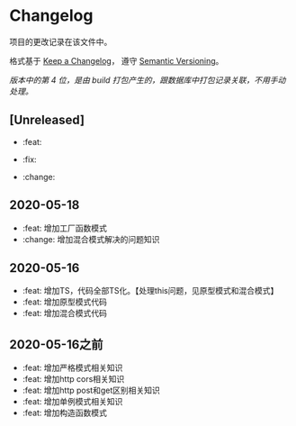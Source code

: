 # Changelog

项目的更改记录在该文件中。

格式基于 [Keep a Changelog](https://keepachangelog.com/en/1.0.0/)，
遵守 [Semantic Versioning](https://semver.org/spec/v2.0.0.html)。

_版本中的第 4 位，是由 build 打包产生的，跟数据库中打包记录关联，不用手动处理。_

## [Unreleased]

- :feat: 

- :fix: 

- :change: 

## 2020-05-18

- :feat: 增加工厂函数模式
- :change: 增加混合模式解决的问题知识

## 2020-05-16

- :feat: 增加TS，代码全部TS化。【处理this问题，见原型模式和混合模式】
- :feat: 增加原型模式代码
- :feat: 增加混合模式代码

##  2020-05-16之前

- :feat: 增加严格模式相关知识
- :feat: 增加http cors相关知识
- :feat: 增加http post和get区别相关知识
- :feat: 增加单例模式相关知识
- :feat: 增加构造函数模式



